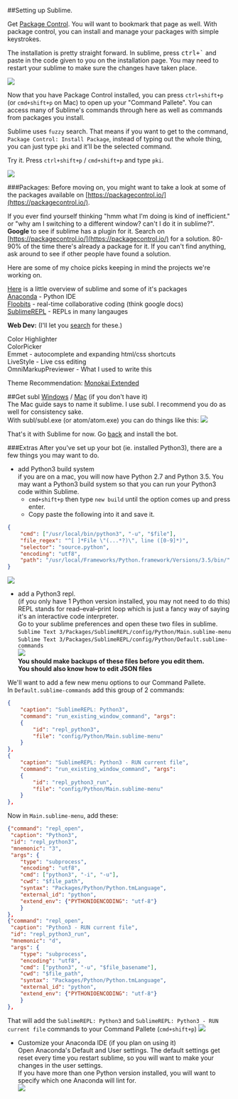 ##Setting up Sublime.

Get [Package Control](https://packagecontrol.io/). You will want to bookmark that page as well. With package control, you can install and manage your packages with simple keystrokes.

The installation is pretty straight forward. In sublime, press <kbd>ctrl+`</kbd> and paste in the code given to you on the installation page. You may need to restart your sublime to make sure the changes have taken place.

![](https://cdn.discordapp.com/attachments/206277423120121857/220051241806331904/pck_ctrl.gif)

Now that you have Package Control installed, you can press `ctrl+shift+p` (or `cmd+shift+p` on Mac) to open up your "Command Pallete". You can access many of Sublime's commands through here as well as commands from packages you install.

Sublime uses `fuzzy` search. That means if you want to get to the command, `Package Control: Install Package`, instead of typing out the whole thing, you can just type `pki` and it'll be the selected command.

Try it. Press `ctrl+shift+p` / `cmd+shift+p` and type `pki`.

![](https://cdn.discordapp.com/attachments/206277423120121857/220060441475416064/pci.gif)


###Packages:
Before moving on, you might want to take a look at some of the packages available on [https://packagecontrol.io/](https://packagecontrol.io/).  

If you ever find yourself thinking "hmm what I'm doing is kind of inefficient." or "why am I switching to a different window? can't I do it in sublime?". **Google** to see if sublime has a plugin for it. Search on [https://packagecontrol.io/](https://packagecontrol.io/) for a solution. 80-90% of the time there's already a package for it. If you can't find anything, ask around to see if other people have found a solution.  

Here are some of my choice picks keeping in mind the projects we're working on.

[Here](https://scotch.io/bar-talk/best-of-sublime-text-3-features-plugins-and-settings) is a little overview of sublime and some of it's packages  
[Anaconda](https://packagecontrol.io/packages/Anaconda) - Python IDE  
[Floobits](https://packagecontrol.io/packages/Floobits) - real-time collaborative coding (think google docs)  
[SublimeREPL](https://packagecontrol.io/packages/SublimeREPL) - REPLs in many langauges


**Web Dev:** (I'll let you [search](https://packagecontrol.io/) for these.)

Color Highlighter  
ColorPicker  
Emmet - autocomplete and expanding html/css shortcuts  
LiveStyle - Live css editing  
OmniMarkupPreviewer - What I used to write this

Theme Recommendation: [Monokai Extended](https://packagecontrol.io/packages/Monokai%20Extended)


##Get subl
[Windows](https://scotch.io/tutorials/open-sublime-text-from-the-command-line-using-subl-exe-windows) / [Mac](http://olivierlacan.com/posts/launch-sublime-text-3-from-the-command-line/) (if you don't have it)  
The Mac guide says to name it sublime. I use subl. I recommend you do as well for consistency sake.  
With subl/subl.exe (or atom/atom.exe) you can do things like this:
![](https://cdn.discordapp.com/attachments/206326891752325122/220075883094999051/subl.gif)

That's it with Sublime for now. Go [back](README.md) and install the bot.


###Extras
After you've set up your bot (ie. installed Python3), there are a few things you may want to do.

* add Python3 build system  
if you are on a mac, you will now have Python 2.7 and Python 3.5. You may want a Python3 build system so that you can run your Python3 code within Sublime.  
	* `cmd+shift+p` then type `new build` until the option comes up and press enter. 
	* Copy paste the following into it and save it.
```json
{
    "cmd": ["/usr/local/bin/python3", "-u", "$file"],
    "file_regex": "^[ ]*File \"(...*?)\", line ([0-9]*)",
    "selector": "source.python",
    "encoding": "utf8",
    "path": "/usr/local/Frameworks/Python.framework/Versions/3.5/bin/"
}

```  
![](https://cdn.discordapp.com/attachments/206326891752325122/220100066994552834/build.gif)


* add a Python3 repl.  
(if you only have 1 Python version installed, you may not need to do this)  
REPL stands for read–eval–print loop which is just a fancy way of saying it's an interactive code interpreter.  
Go to your sublime preferences and open these two files in sublime.  
`Sublime Text 3/Packages/SublimeREPL/config/Python/Main.sublime-menu`  
`Sublime Text 3/Packages/SublimeREPL/config/Python/Default.sublime-commands`  
![](https://cdn.discordapp.com/attachments/206326891752325122/220109129652371456/sublrepla.gif)  
**You should make backups of these files before you edit them.**  
**You should also know how to edit JSON files**  

We'll want to add a few new menu options to our Command Pallete.  
	In `Default.sublime-commands` add this group of 2 commands:
```json
{
    "caption": "SublimeREPL: Python3",
    "command": "run_existing_window_command", "args":
    {
        "id": "repl_python3",
        "file": "config/Python/Main.sublime-menu"
    }
},
{
    "caption": "SublimeREPL: Python3 - RUN current file",
    "command": "run_existing_window_command", "args":
    {
        "id": "repl_python3_run",
        "file": "config/Python/Main.sublime-menu"
    }
},
```
Now in `Main.sublime-menu`, add these:  
```json
{"command": "repl_open",
 "caption": "Python3",
 "id": "repl_python3",
 "mnemonic": "3",
 "args": {
    "type": "subprocess",
    "encoding": "utf8",
    "cmd": ["python3", "-i", "-u"],
    "cwd": "$file_path",
    "syntax": "Packages/Python/Python.tmLanguage",
    "external_id": "python",
    "extend_env": {"PYTHONIOENCODING": "utf-8"}
    }
},
{"command": "repl_open",
 "caption": "Python3 - RUN current file",
 "id": "repl_python3_run",
 "mnemonic": "d",
 "args": {
    "type": "subprocess",
    "encoding": "utf8",
    "cmd": ["python3", "-u", "$file_basename"],
    "cwd": "$file_path",
    "syntax": "Packages/Python/Python.tmLanguage",
    "external_id": "python",
    "extend_env": {"PYTHONIOENCODING": "utf-8"}
    }
},
```
That will add the `SublimeREPL: Python3` and `SublimeREPL: Python3 - RUN current file` commands to your Command Pallete (`cmd+shift+p`)
![](https://cdn.discordapp.com/attachments/206326891752325122/220116976922656768/sublreplb.gif)

* Customize your Anaconda IDE (if you plan on using it)  
Open Anaconda's Default and User settings. The default settings get reset every time you restart sublime, so you will want to make your changes in the user settings.  
If you have more than one Python version installed, you will want to specify which one Anaconda will lint for.  
![](https://cdn.discordapp.com/attachments/206326891752325122/220336067147071488/anaconda.gif)

